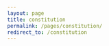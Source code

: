 ```yaml
---
layout: page
title: constitution
permalink: /pages/constitution/
redirect_to: /constitution
---
```

